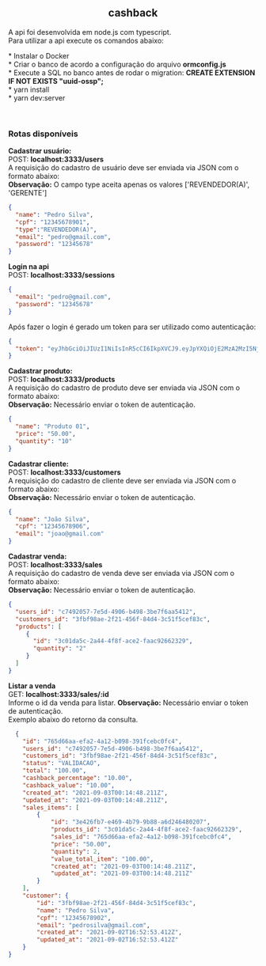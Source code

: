 <h2 align="center">
  cashback
</h2>
<p align="left">
  <a>A api foi desenvolvida em node.js com typescript.</a></br>
  <a>Para utilizar a api execute os comandos abaixo:</a>
</p>
<p align="left" >
  * <a>Instalar o Docker</a></br>
  * <a>Criar o banco de acordo a configuração do arquivo <strong>ormconfig.js</strong></a></br>
  * <a>Execute a SQL no banco antes de rodar o migration: <strong>CREATE EXTENSION IF NOT EXISTS "uuid-ossp";</strong></a></br>
  * <a>yarn install</a></br>
  * <a>yarn dev:server</a>
</p>
</br>
<h3><strong> Rotas disponíveis</strong></h3>
<p align="left" >
  <a><strong>Cadastrar usuário:</strong></a></br>
  POST: <strong>localhost:3333/users</strong></br>
  A requisição do cadastro de usuário deve ser enviada via JSON com o formato abaixo:</br>
  <strong>Observação:</strong> O campo type aceita apenas os valores ['REVENDEDOR(A)', 'GERENTE']

```json
{
  "name": "Pedro Silva",
  "cpf": "12345678901",
  "type":"REVENDEDOR(A)",
  "email": "pedro@gmail.com",
  "password": "12345678"
}
```

  <a><strong>Login na api</strong></a></br>
  POST: <strong>localhost:3333/sessions</strong></br>

```json
{
  "email": "pedro@gmail.com",
  "password": "12345678"
}
```
  Após fazer o login é gerado um token para ser utilizado como autenticação:

  ```json
  {
    "token": "eyJhbGciOiJIUzI1NiIsInR5cCI6IkpXVCJ9.eyJpYXQiOjE2MzA2MzI5NjMsImV4cCI6MTYzMDcxOTM2Mywic3ViIjoiM2IxYTFkY2UtOWU2OC00OTIzLWJhMTQtYmMxZjBiYzE4OTE5In0.WHanIYOvTMYmWHlK7FxtYCiQy6SpL-EjMiltzHiUDqc"
  }
  ```

  <a><strong>Cadastrar produto:</strong></a></br>
  POST: <strong>localhost:3333/products</strong></br>
  A requisição do cadastro de produto deve ser enviada via JSON com o formato abaixo:</br>
  <strong>Observação:</strong> Necessário enviar o token de autenticação.

```json
{
  "name": "Produto 01",
  "price": "50.00",
  "quantity": "10"
}
```
  <a><strong>Cadastrar cliente:</strong></a></br>
  POST: <strong>localhost:3333/customers</strong></br>
  A requisição do cadastro de cliente deve ser enviada via JSON com o formato abaixo:</br>
  <strong>Observação:</strong> Necessário enviar o token de autenticação.

```json
{
  "name": "João Silva",
  "cpf": "12345678906",
  "email": "joao@gmail.com"
}
```

 <a><strong>Cadastrar venda:</strong></a></br>
  POST: <strong>localhost:3333/sales</strong></br>
  A requisição do cadastro de venda deve ser enviada via JSON com o formato abaixo:</br>
  <strong>Observação:</strong> Necessário enviar o token de autenticação.

```json
{
  "users_id": "c7492057-7e5d-4906-b498-3be7f6aa5412",
  "customers_id": "3fbf98ae-2f21-456f-84d4-3c51f5cef83c",
  "products": [
     {
       "id": "3c01da5c-2a44-4f8f-ace2-faac92662329",
       "quantity": "2"
     }
  ]
}
```

  <a><strong>Listar a venda</strong></a></br>
  GET: <strong>localhost:3333/sales/:id</strong></br>
  Informe o id da venda para listar.
  <strong>Observação:</strong> Necessário enviar o token de autenticação.</br>
  Exemplo abaixo do retorno da consulta.

```json
  {
    "id": "765d66aa-efa2-4a12-b098-391fcebc0fc4",
    "users_id": "c7492057-7e5d-4906-b498-3be7f6aa5412",
    "customers_id": "3fbf98ae-2f21-456f-84d4-3c51f5cef83c",
    "status": "VALIDACAO",
    "total": "100.00",
    "cashback_percentage": "10.00",
    "cashback_value": "10.00",
    "created_at": "2021-09-03T00:14:48.211Z",
    "updated_at": "2021-09-03T00:14:48.211Z",
    "sales_items": [
        {
            "id": "3e426fb7-e469-4b79-9b88-a6d246480207",
            "products_id": "3c01da5c-2a44-4f8f-ace2-faac92662329",
            "sales_id": "765d66aa-efa2-4a12-b098-391fcebc0fc4",
            "price": "50.00",
            "quantity": 2,
            "value_total_item": "100.00",
            "created_at": "2021-09-03T00:14:48.211Z",
            "updated_at": "2021-09-03T00:14:48.211Z"
        }
    ],
    "customer": {
        "id": "3fbf98ae-2f21-456f-84d4-3c51f5cef83c",
        "name": "Pedro Silva",
        "cpf": "12345678902",
        "email": "pedrosilva@gmail.com",
        "created_at": "2021-09-02T16:52:53.412Z",
        "updated_at": "2021-09-02T16:52:53.412Z"
    }
}

```
</p>



